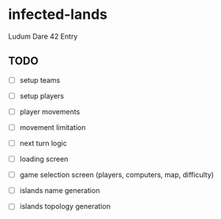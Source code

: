 # infected-lands
Ludum Dare 42 Entry

## TODO

- [ ] setup teams
- [ ] setup players
- [ ] player movements
- [ ] movement limitation
- [ ] next turn logic
- [ ] loading screen
- [ ] game selection screen (players, computers, map, difficulty)
- [ ] islands name generation
- [ ] islands topology generation

